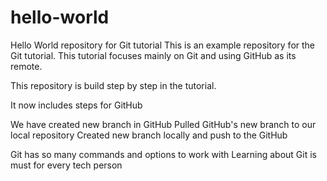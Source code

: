 # hello-world
Hello World repository for Git tutorial
This is an example repository for the Git tutorial.
This tutorial focuses mainly on Git and using GitHub as its remote.

This repository is build step by step in the tutorial.

It now includes steps for GitHub

We have created new branch in GitHub
Pulled GitHub's new branch to our local repository
Created new branch locally and push to the GitHub

Git has so many commands and options to work with
Learning about Git is must for every tech person
